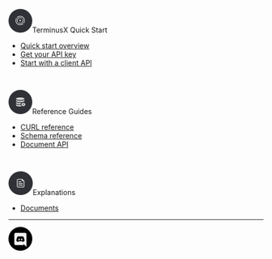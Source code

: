 <i class="tdb-i">![Quick links](../../img/ico/terminusdb-icon-quick-links.png)</i><span class="tdb-f">TerminusX Quick Start</span>

- [Quick start overview](terminusx/quick-start-overview)
- [Get your API key](terminusx/get-your-api-key)
- [Start with a client API](terminusx/start-with-a-client-api)

<br>

<i class="tdb-i">![Quick start](../../img/ico/terminusdb-icon-concepts.png)</i><span class="tdb-f">Reference Guides</span>

- [CURL reference](terminusx/curl-reference)
- [Schema reference](terminusx/schema-reference)
- [Document API](terminusx/document-interface) 

<br>

<i class="tdb-i">![Reference guides](../../img/ico/terminusdb-icon-reference-guides.png)</i><span class="tdb-f">Explanations</span> 

- [Documents](terminusx/documents)

<hr class="tdb-l"/>

<!--
<a target="new" title="LinkedIn..." href="https://bit.ly/3lgzNeE"><img class="tdb-ico" src="img/ico/terminusdb-icon-linkedin.png"/></a>
<a target="new" title="YouTube..." href="https://www.youtube.com/channel/UC5kZt8pP-FM0u-R0BQr78YA"><img class="tdb-ico" src="img/ico/terminusdb-icon-youtube.png"/><br>
-->

<a target="new" title="Discord..." href="https://bit.ly/2Gnleax"><img class="tdb-ico" src="img/ico/terminusdb-icon-discord.png"/></a><br>

<!--
<a target="new" title="Email..." href="mailto:info@terminusdb.com"><img class="tdb-ico" src="img/ico/terminusdb-icon-email.png"/></a><br>
<a target="new" title="GitHub..." href="https://github.com/terminusdb"><img class="tdb-ico" src="img/ico/terminusdb-icon-github.png"/></a><br>
<a target="new" title="Twitter..." href="https://bit.ly/34rD5Fb"><img class="tdb-ico" src="img/ico/terminusdb-icon-twitter.png"/></a><br>
<a target="new" title="Facebook Messenger..." href="https://bit.ly/3lft5ph/#"><img class="tdb-ico" src="img/ico/terminusdb-icon-messenger.png"/></a><br>
<a target="new" title="Facebook..." href="https://bit.ly/3lft5ph"><img class="tdb-ico" src="img/ico/terminusdb-icon-facebook.png"/></a>

<!--

<hr class="tdb-l"/>

<span class="tdb-f">TerminusDB Quick Links&nbsp;&nbsp;</span><i class="tdb-i">![Quick links](../../img/ico/terminusdb-icon-quick-links.png)</i> 

- [Docs home](/)
- [TerminusDB home](/)
- [TerminusDB Roadmap](resources/roadmap)
- [Quick start](/)
- [FAQ](resources/faq)
- [Contact us](resources/contact-us.md)

<br>

<span class="tdb-f">Overviews&nbsp;&nbsp;</span><i class="tdb-i">![Overviews](../../img/ico/terminusdb-icon-overviews.png)</i>

- [<span class="tdb-f">Introduction</span>](overviews/introduction)
  - [What is TerminusDB?](overviews/introduction?id=what-is-terminusdb)
  - [Why choose TerminusDB?](overviews/introduction?id=why-choose-terminusdb)
  - [The TerminusDB Git-like model](overviews/introduction?id=the-terminusdb-git-like-model)
- [<span class="tdb-f">Get Started</span>](overviews/get-started)
  - [Starting overview](overviews/get-started?id=starting-overview)
  - [Installation overview](overviews/get-started?id=installation-overview)
  - [Interfaces overview](overviews/get-started?id=the-available-interfaces)

<br>

<span class="tdb-f">Installation Options&nbsp;&nbsp;</span><i class="tdb-i">![Install](../../img/ico/terminusdb-icon-install.png)</i>

- [<span class="tdb-f">Install Desktop</span>](install/install-desktop)
  - [Requirements](install/install-desktop?id=requirements)
  - [Install steps](install/install-desktop?id=install-steps)
- [<span class="tdb-f">Install from Source Code</span>](install/install-from-source-code)
  - [Requirements](install/install-from-source-code?id=requirements)
  - [Install steps](install/install-from-source-code?id=install-steps)
- [<span class="tdb-f">Install as a Docker Containter</span>](install/install-as-docker-container)
  - [Requirements](install/install-as-docker-container?id=requirements)
  - [Install steps](install/install-as-docker-container?id=install-steps)
- [<span class="tdb-f">Install a JavaScript Client</span>](install/install-javascript-client)
  - [Requirements](install/install-javascript-client?id=requirements)
  - [Install steps](install/install-javascript-client?id=install-steps)
- [<span class="tdb-f">Install a Python Client</span>](install/install-python-client)
  - [Requirements](install/install-python-client?id=requirements)
  - [Install steps](install/install-python-client?id=install-steps)

<br>

<i class="tdb-i">![Quick start](../../img/ico/terminusdb-icon-quick-start.png)</i> <span class="tdb-f">Quick Start Tutorials</span>

- [<span class="tdb-f">Quick start with JavaScript</span>](resources/to-do)
  - [Connect to the server](resources/to-do)
  - [Create a database](resources/to-do)
- [<span class="tdb-f">Quick start with Python</span>](resources/to-do)
  - [Connect to the server](resources/to-do)
  - [Create a database](resources/to-do)
- [<span class="tdb-f">Quick start with the Console</span>](resources/to-do)
  - [Connect to the server](resources/to-do)
  - [Create a database](resources/to-do)
- [<span class="tdb-f">Quick start with the CLI</span>](resources/to-do)
  - [Connect to the server](resources/to-do)
  - [Create a database](resources/to-do)
- [<span class="tdb-f">Quick start schema</span>](resources/to-do)
  - [Create a database](resources/to-do)
  - [Create a schema](resources/to-do)
- [<span class="tdb-f">Quick start query</span>](resources/to-do)
  - [Connect to a database](resources/to-do)
  - [Write a query](resources/to-do)
  - [Basic pattern matching](resources/to-do)
  - [Math operations](resources/to-do)
  - [Data manipulation](resources/to-do)

<br>

<i class="tdb-i">![How to guides](../../img/ico/terminusdb-icon-how-to.png)</i> <span class="tdb-f">How-to Guides</span>

- [Create a simple database](how-to-guides/how-to-create-simple-database)
- [Add a date and time](how-to-guides/how-to-add-date-and-time)
- [Load a Turtle file](how-to-guides/how-to-load-turtle-file)
- [Find an object state](how-to-guides/how-to-find-object-state)
- [Perform a graph query](how-to-guides/how-to-perform-graph-query)
- [Update data](how-to-guides/how-to-update-data)
- [Use regular expressions](how-to-guides/how-to-use-regex)

<br>

<i class="tdb-i">![Data modeling](../../img/ico/terminusdb-icon-data-modeling.png)</i> <span class="tdb-f">Data Modeling</span>

- [<span class="tdb-f">Modeling with the console</span>](data-modeling/data-modeling-with-console)
- [<span class="tdb-f">Graph Databases</span>](data-modeling/data-modeling-graph-databases)
  - [Data modeling](data-modeling/data-modeling-graph-databases?id=data-modelling)
  - [Data query](data-modeling/data-modeling-graph-databases?id=data-query)
  - [Classes](data-modeling/data-modeling-graph-databases?id=classes)
- [<span class="tdb-f">WOQL queries<span>](data-modeling/data-modeling-woql-queries)
  - [WOQL triples](data-modeling/data-modeling-woql-queries?id=woql-triples)
  - [WOQL variables](data-modeling/data-modeling-woql-queries?id=woql-variables)
  - [WOQL operators](data-modeling/data-modeling-woql-queries?id=woql-condition-operators)

<br>

<i class="tdb-i">![Quick start](../../img/ico/terminusdb-icon-concepts.png)</i> <span class="tdb-f" title="hello">TerminusDB Concepts</span>

- [<span class="tdb-f">ACID Transactions</span>](concepts/concepts-acid)
  - [What is Acid?](concepts/concepts-acid?id=what-is-acid)
  - [Acidity](concepts/concepts-acid?id=acidity)
  - [Consistency](concepts/concepts-acid?id=consistency)
  - [Isolation](concepts/concepts-acid?id=isolation)
  - [Durability](concepts/concepts-acid?id=durability)
- [<span class="tdb-f">Datalog</span>](concepts/concepts-datalog)
  - [What is Datalog?](concepts/concepts-datalog?id=what-is-datalog)
  - [Advantages of Datalog in queries](concepts/concepts-datalog?id=advantages-of-datalog)
  - [Unification and query](concepts/concepts-datalog?id=unification-and-query)
- [<span class="tdb-f">Documents</span>](concepts/concepts-documents)
  - [The TerminusDB document store](concepts/concepts-documents?the-terminusdb-document-store)
  - [Simple documents](concepts/concepts-documents?simple-documents)
  - [Documents with references](concepts/concepts-documents?documents-with-references)
  - [Subdocuments](concepts/concepts-documents?subdocuments)
- [<span class="tdb-f">Graphs</span>](concepts/concepts-graphs)
  - [Repository graphs](concepts/concepts-graphs?id=repository-graph)
  - [Commit graphs](concepts/concepts-graphs?id=commit-graphs)
  - [Branch graphs](concepts/concepts-graphs?id=branch-graphs)
- [<span class="tdb-f">Immutability</span>](concepts/concepts-immutability)
  - [Advantages of immutability](concepts/concepts-immutability?advantages-of-immutability)

<br>

<i class="tdb-i">![Reference guides](../../img/ico/terminusdb-icon-reference-guides.png)</i> <span class="tdb-f">Reference Guides</span>

- [<span class="tdb-f">WOQL class reference</span>](reference-guides/reference-woql-json-ld)
  - [WOQL classes](reference-guides/reference-woql-json-ld?woql-classs)
- [<span class="tdb-f">XSD Datatypes Reference</span>](reference-guides/reference-xsd-datatypes)
  - [Datatype List](resources/to-do)
- [<span class="tdb-f">CLI Reference</span>](reference-guides/reference-cli)
  - [Command List](resources/to-do)
- [<span class="tdb-f">CURL Reference</span>](to-do)
  - [Command List](resources/to-do)
- [<span class="tdb-f">HTTP API Reference</span>](to-do)
  - [Command List](resources/to-do)
- [<span class="tdb-f">Javascript Client Reference</span>](to-do)
  - [Method List](resources/to-do)
- [<span class="tdb-f">Python Client Reference</span>](to-do)
  - [Method List](resources/to-do)

<hr class="tdb-l"/>

&copy; Terminusdb 2021

- [Copyright statement](resources/to-do)
- [Release notes](resources/to-do)
-->